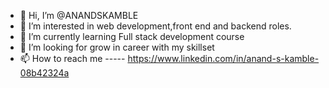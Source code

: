 - 👋 Hi, I’m @ANANDSKAMBLE
- 👀 I’m interested in web development,front end and backend roles.
- 🌱 I’m currently learning Full stack development course
- 💞️ I’m looking for grow in career with my skillset
- 📫 How to reach me ----- https://www.linkedin.com/in/anand-s-kamble-08b42324a


